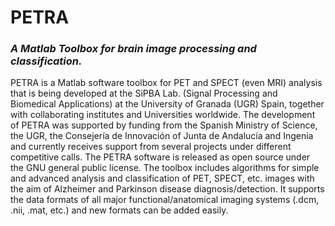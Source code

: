 # PETRA
### *A Matlab Toolbox for brain image processing and classification.*

PETRA is a Matlab software toolbox for PET and SPECT (even MRI) analysis that is being developed at the SiPBA Lab. (Signal Processing and Biomedical Applications) at the University of Granada (UGR) Spain, together with collaborating institutes and Universities worldwide. The development of PETRA was supported by funding from the Spanish Ministry of Science, the UGR, the Consejería de Innovación of Junta de Andalucía and Ingenia and currently receives support from several projects under different competitive calls. The PETRA software is released as open source under the GNU general public license. The toolbox includes algorithms for simple and advanced analysis and classification of PET, SPECT, etc. images with the aim of Alzheimer and Parkinson disease diagnosis/detection. It supports the data formats of all major functional/anatomical imaging systems (.dcm, .nii, .mat, etc.) and new formats can be added easily. 

